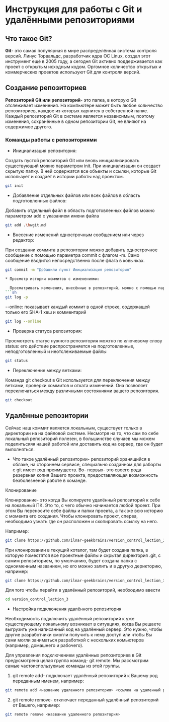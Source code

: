 # Инструкция для работы с Git и удалёнными репозиториями
## Что такое Git?
**Git**- это самая популярная в мире распределённая система контроля версий. Линус Торвальдс, разработчик ядра OC Linux, создал этот инструмент ещё в 2005 году, а сегодня Git активно поддерживается как проект с открытым исходным кодом. Оргомное количество открытых и коммерческих проектов используют Git для контроля версий.
## Создание репозиториев
**Репозиторий Git или репозиторий**- это папка, в которую Git отслеживает изменения. На компьютере может быть любое количество репозиториев, каждое из которых харнится в собственной папке. Каждый репозиторий Git в системе является независимым, поэтому изменения, сохранённые в одном репозитории Git, не влияют на содержимое другого.
### Команды работы с репозиториями
* Инициализация репозитория:

Создать пустой репозиторий Git или вновь инициализировать существующий можно параметром init. При инициализации он создаст скрытую папку. В ней содержатся все объекты и ссылки, которые Git использует и создаёт в истории работы над проектом.
```sh
git init
```
* Добавление отдельных файлов или всех файлов в область подготовленных файлов:

Добавить отдельный файл в область подготовленных файлов можно параметром add с указанием имени файла
```sh
git add .\hwgit.md
```
* Внесение изменений однострочным сообщением или через редактор:

При создании коммита в репозитории можно добавить однострочное сообщение с помощью параметра commit с флагом -m. Само сообщение вводится непосредственно после флага в ковычках.
```sh
git commit -m "Добавили пункт Инициализация репозитория" 

* Просмотр истории коммитов с изменениями:

  Просматривать изменения, внесённые в репозиторий, можно с помощью параметра log. Он отображает список последних коммитов в порядке выполнения. Кроме того, добавив флаг -p, можно подробно изучить изменения, внесённые в каждый файл
```sh
git log -p 
```

--online: показывает каждый коммит в одной строке, содержащей только его SHA-1 хеш и комментарий
 ```sh
git log --online
```

* Проверка статуса репозитория:

Просмотреть статус нужного репозитория можгно по ключевому слову status: его действие распространяется на подготовленные, неподготовленный и неотслеживаемые файлы
```sh
git status
```

* Переключение между ветками:

Команда git checkout в Git используется для переключения между ветками, проверки коммитов и отката изменений. Она позволяет переключаться между различными состояниями вашего репозитория.
```sh
git checkout
```
## Удалённые репозитории

Сейчас наш коммит является локальным, существует только в директории на на файловой системе. Несмотря на то, что сам по себе локальный репозиторий полезен, в большинстве случаев мы можем поделитьсяяя нашей работой или доставить код на сервер, где он будет выполняться.

* Что такое удалённый репозитории- репозиторий хранящийся в облаке, на стороннем сервисе, специально созданном для раборты с git имеет ряд преимуществ. Во- первых- это своего рода резервная копия Вашего проекта, предоставляющая возможность безболезненой работе в команде.

Клонирование

Клонирование- это когда Вы копируете удалённый репозиторий к себе на локальный ПК.
Это то, с чего обычно начинается любой проект. При этом Вы переносите себе файлы и папки проекта, а так же всю историю с момента его создания. Чтобы клонировать проект, сперва, необходимо узнать где он расположен и скопировать ссылку на него.

Например: 
```sh
git clone https://github.com/ilnar-geekbrains/version_control_lection_3.git
```
При клонировании в текущий коталог, там будет создана папка, в которую поместятся все проектные файлы и скрытая директория .git, с самим репозиторием, по умолчанию, будет создана папка с одноименным названием, но его можно залить и в другую дерикторию, например:
```sh
git clone https://github.com/ilnar-geekbrains/version_control_lection_3.git new-folder
```
 Для того чтобы перейти в удалённый репозиторий, необходимо ввести
 ```sh
 cd version_control_lection_3
```
* Настройка подключения удалённого репозитория

Необходимость подключить удалённый репозиторий к уже существующему локальному возникает в ситуациях, когда Вы решаете выгрузить уже написанный код на удалённый сервер. Это нужно, чтобы другие разработчики смогли получить к нему доступ или чтобы Вы сами могли заниматься разработкой с нескольких комьютеров (например, домашнего и рабочего).

Для управления подключением удалённых репозиториев в Git предусмотрена целая группа команд- git remote. Мы рассмотрим самые частоиспользуемые команды из этой группы.

1. git remote add- подключает удалённый репозиторий к Вашему род переданным именем, например:
```sh
git remote add <название удаленного репозитория> <ссылка на удаленный репозиторий>
```
2. git remote remove- отключает переданный удалённый репозиторий от Вашего, например:
```sh
git remote remove <название удаленного репозитория>
```




